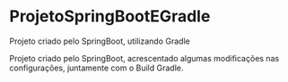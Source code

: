 # ProjetoSpringBootEGradle
Projeto criado pelo SpringBoot, utilizando Gradle

Projeto criado pelo SpringBoot, acrescentado algumas modificações nas configurações, juntamente com o Build Gradle.
